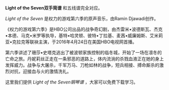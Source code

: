 

**Light of the Seven双手简谱** 和五线谱完全对应。

_Light of the Seven_ 是权力的游戏第六季的原声音乐，由Ramin Djawadi创作。

《权力的游戏第六季》是HBO公司出品的战争奇幻剧，由杰雷米•波德斯瓦、杰克•本德、马克•米罗等执导，基特•哈灵顿、彼特•丁拉基、麦茜•威廉姆斯、艾米莉亚•克拉克等联袂主演，于2016年4月24日在美国HBO电视网首播。

第六季讲述了珊莎•史塔克逃出了被波顿家族控制的临冬城，开始了一场在凛冬的亡命之旅。丹妮莉丝正走在一条邪恶的道路上，体内流淌的杀戮血液正在她的身上发挥威力。战争与大屠杀，千军万马、刀枪如林的战争，短兵相接、搏命厮杀的激烈对抗，迎接血与火的激情洗礼。

这里我们提供 _Light of the Seven钢琴谱_ ，大家可以免费下载学习。

